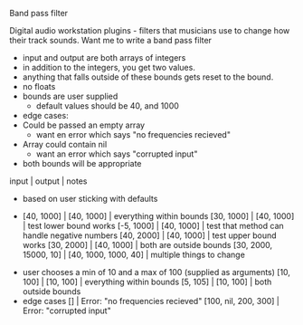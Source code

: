 Band pass filter

Digital audio workstation plugins - filters that musicians use to change how their track sounds. Want me to write a band pass filter

- input and output are both arrays of integers
- in addition to the integers, you get two values.
- anything that falls outside of these bounds gets reset to the bound.
- no floats
- bounds are user supplied
   - default values should be 40, and 1000
- edge cases:
- Could be passed an empty array 
  - want en error which says "no frequencies recieved"
- Array could contain nil
  - want an error which says "corrupted input"
- both bounds will be appropriate

input | output | notes 
- based on user sticking with defaults
+ [40, 1000] | [40, 1000] | everything within bounds
[30, 1000] | [40, 1000] | test lower bound works
[-5, 1000] | [40, 1000] | test that method can handle negative numbers
[40, 2000] | [40, 1000] | test upper bound works
[30, 2000] | [40, 1000] | both are outside bounds
[30, 2000, 15000, 10] | [40, 1000, 1000, 40] | multiple things to change
- user chooses a min of 10 and a max of 100 (supplied as arguments)
[10, 100] | [10, 100] | everything within bounds
[5, 105] | [10, 100] | both outside bounds
- edge cases
[] | Error: "no frequencies recieved"
[100, nil, 200, 300] | Error: "corrupted input"